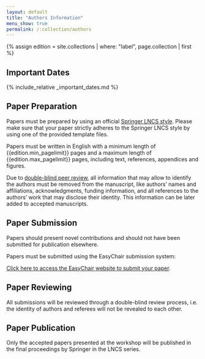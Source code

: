 ```yaml
---
layout: default
title: "Authors Information"
menu_show: true
permalink: /:collection/authors
---
```

{% assign edition = site.collections | where: "label", page.collection | first %}

## Important Dates

{% include_relative _important_dates.md %}

## Paper Preparation

Papers must be prepared by using an official [Springer LNCS style](https://www.springer.com/gp/computer-science/lncs/conference-proceedings-guidelines). 
Please make sure that your paper strictly adheres to the Springer LNCS style by using one of the provided template files.

Papers must be written in English with a minimum length of {{edition.min_pagelimit}} pages and a maximum length of {{edition.max_pagelimit}} pages, including text, references, appendices and figures.

Due to <u>double-blind peer review</u>, all information that may allow to identify the authors must be removed from the manuscript, like authors’ names and affiliations, acknowledgments, funding information, and all references to the authors’ work that may disclose their identity. This information can be later added to accepted manuscripts. 

## Paper Submission

Papers should present novel contributions and should not have been submitted for publication elsewhere. 

Papers must be submitted using the EasyChair submission system:

[Click here to access the EasyChair website to submit your paper]({{edition.submission_link}}).


## Paper Reviewing

All submissions will be reviewed through a double-blind review process, i.e. the identity of authors and referees will not be revealed to each other.


## Paper Publication

Only the accepted papers presented at the workshop will be published in the final proceedings by Springer in the LNCS series.

